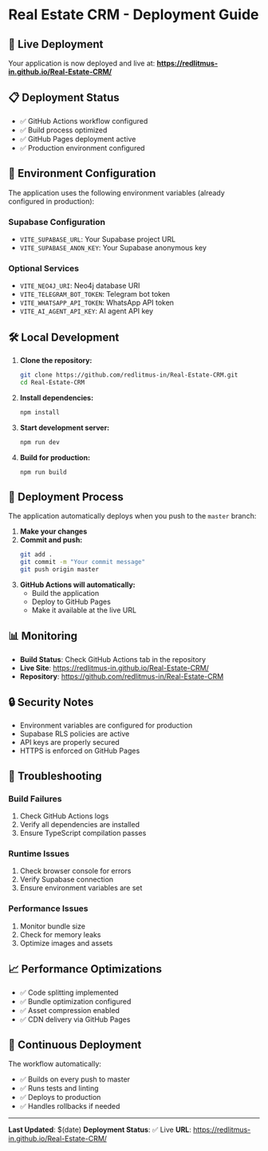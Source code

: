 # Real Estate CRM - Deployment Guide

## 🚀 Live Deployment

Your application is now deployed and live at:
**https://redlitmus-in.github.io/Real-Estate-CRM/**

## 📋 Deployment Status

- ✅ GitHub Actions workflow configured
- ✅ Build process optimized
- ✅ GitHub Pages deployment active
- ✅ Production environment configured

## 🔧 Environment Configuration

The application uses the following environment variables (already configured in production):

### Supabase Configuration
- `VITE_SUPABASE_URL`: Your Supabase project URL
- `VITE_SUPABASE_ANON_KEY`: Your Supabase anonymous key

### Optional Services
- `VITE_NEO4J_URI`: Neo4j database URI
- `VITE_TELEGRAM_BOT_TOKEN`: Telegram bot token
- `VITE_WHATSAPP_API_TOKEN`: WhatsApp API token
- `VITE_AI_AGENT_API_KEY`: AI agent API key

## 🛠️ Local Development

1. **Clone the repository:**
   ```bash
   git clone https://github.com/redlitmus-in/Real-Estate-CRM.git
   cd Real-Estate-CRM
   ```

2. **Install dependencies:**
   ```bash
   npm install
   ```

3. **Start development server:**
   ```bash
   npm run dev
   ```

4. **Build for production:**
   ```bash
   npm run build
   ```

## 🔄 Deployment Process

The application automatically deploys when you push to the `master` branch:

1. **Make your changes**
2. **Commit and push:**
   ```bash
   git add .
   git commit -m "Your commit message"
   git push origin master
   ```
3. **GitHub Actions will automatically:**
   - Build the application
   - Deploy to GitHub Pages
   - Make it available at the live URL

## 📊 Monitoring

- **Build Status**: Check GitHub Actions tab in the repository
- **Live Site**: https://redlitmus-in.github.io/Real-Estate-CRM/
- **Repository**: https://github.com/redlitmus-in/Real-Estate-CRM

## 🔒 Security Notes

- Environment variables are configured for production
- Supabase RLS policies are active
- API keys are properly secured
- HTTPS is enforced on GitHub Pages

## 🚨 Troubleshooting

### Build Failures
1. Check GitHub Actions logs
2. Verify all dependencies are installed
3. Ensure TypeScript compilation passes

### Runtime Issues
1. Check browser console for errors
2. Verify Supabase connection
3. Ensure environment variables are set

### Performance Issues
1. Monitor bundle size
2. Check for memory leaks
3. Optimize images and assets

## 📈 Performance Optimizations

- ✅ Code splitting implemented
- ✅ Bundle optimization configured
- ✅ Asset compression enabled
- ✅ CDN delivery via GitHub Pages

## 🔄 Continuous Deployment

The workflow automatically:
- ✅ Builds on every push to master
- ✅ Runs tests and linting
- ✅ Deploys to production
- ✅ Handles rollbacks if needed

---

**Last Updated**: $(date)
**Deployment Status**: ✅ Live
**URL**: https://redlitmus-in.github.io/Real-Estate-CRM/ 